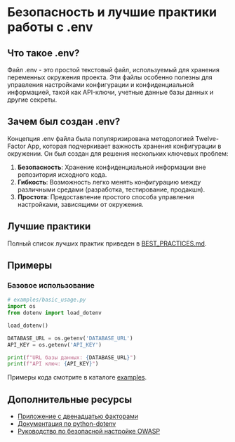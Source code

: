 # Безопасность и лучшие практики работы с .env

## Что такое .env?

Файл .env - это простой текстовый файл, используемый для хранения переменных окружения проекта. Эти файлы особенно полезны для управления настройками конфигурации и конфиденциальной информацией, такой как API-ключи, учетные данные базы данных и другие секреты.

## Зачем был создан .env?

Концепция .env файла была популяризирована методологией Twelve-Factor App, которая подчеркивает важность хранения конфигурации в окружении. Он был создан для решения нескольких ключевых проблем:

1. **Безопасность**: Хранение конфиденциальной информации вне репозитория исходного кода.
2. **Гибкость**: Возможность легко менять конфигурацию между различными средами (разработка, тестирование, продакшн).
3. **Простота**: Предоставление простого способа управления настройками, зависящими от окружения.

## Лучшие практики

Полный список лучших практик приведен в [BEST_PRACTICES.md](./BEST_PRACTICES.md).

## Примеры

### Базовое использование

```python
# examples/basic_usage.py
import os
from dotenv import load_dotenv

load_dotenv()

DATABASE_URL = os.getenv('DATABASE_URL')
API_KEY = os.getenv('API_KEY')

print(f"URL базы данных: {DATABASE_URL}")
print(f"API ключ: {API_KEY}")
```

Примеры кода смотрите в каталоге [examples](./examples).

## Дополнительные ресурсы

- [Приложение с двенадцатью факторами](http://12factor.net/)
- [Документация по python-dotenv](https://github.com/theskumar/python-dotenv)
- [Руководство по безопасной настройке OWASP](https://owasp.org/www-project-secure-headers/)
